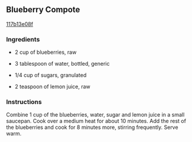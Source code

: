 ## Blueberry Compote

[117b13e08f](http://www.foodnetwork.com/recipes/ellie-krieger/blueberry-compote-recipe.html)

### Ingredients

 - 2 cup of blueberries, raw

 - 3 tablespoon of water, bottled, generic

 - 1/4 cup of sugars, granulated

 - 2 teaspoon of lemon juice, raw

### Instructions

Combine 1 cup of the blueberries, water, sugar and lemon juice in a small saucepan. Cook over a medium heat for about 10 minutes. Add the rest of the blueberries and cook for 8 minutes more, stirring frequently. Serve warm.
